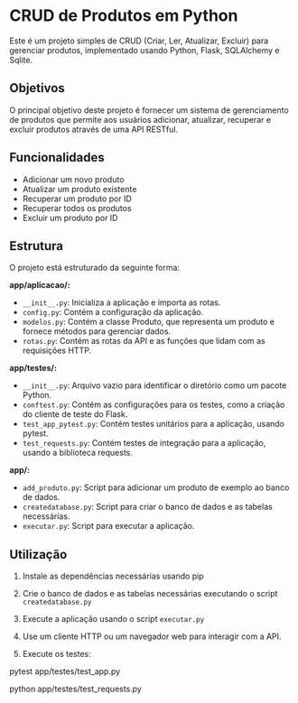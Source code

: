 # CRUD de Produtos em Python

Este é um projeto simples de CRUD (Criar, Ler, Atualizar, Excluir) para gerenciar produtos, implementado usando Python, Flask, SQLAlchemy e Sqlite.

## Objetivos

O principal objetivo deste projeto é fornecer um sistema de gerenciamento de produtos que permite aos usuários adicionar, atualizar, recuperar e excluir produtos através de uma API RESTful.

## Funcionalidades

- Adicionar um novo produto
- Atualizar um produto existente
- Recuperar um produto por ID
- Recuperar todos os produtos
- Excluir um produto por ID

## Estrutura

O projeto está estruturado da seguinte forma:

**app/aplicacao/:**

- `__init__.py`: Inicializa a aplicação e importa as rotas.
- `config.py`: Contém a configuração da aplicação.
- `modelos.py`: Contém a classe Produto, que representa um produto e fornece métodos para gerenciar dados.
- `rotas.py`: Contém as rotas da API e as funções que lidam com as requisições HTTP.

**app/testes/:**

- `__init__.py`: Arquivo vazio para identificar o diretório como um pacote Python.
- `conftest.py`: Contém as configurações para os testes, como a criação do cliente de teste do Flask.
- `test_app_pytest.py`: Contém testes unitários para a aplicação, usando pytest.
- `test_requests.py`: Contém testes de integração para a aplicação, usando a biblioteca requests.

**app/:**

- `add_produto.py`: Script para adicionar um produto de exemplo ao banco de dados.
- `createdatabase.py`: Script para criar o banco de dados e as tabelas necessárias.
- `executar.py`: Script para executar a aplicação.

## Utilização

1. Instale as dependências necessárias usando pip


2. Crie o banco de dados e as tabelas necessárias executando o script `createdatabase.py`


3. Execute a aplicação usando o script `executar.py`


4. Use um cliente HTTP ou um navegador web para interagir com a API.

5. Execute os testes:

pytest app/testes/test_app.py

python app/testes/test_requests.py



